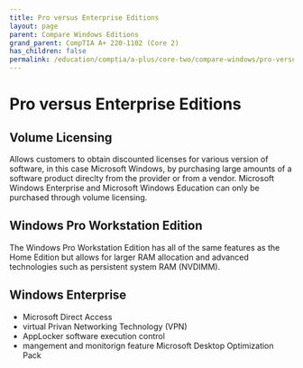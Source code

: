 ```yaml
---
title: Pro versus Enterprise Editions
layout: page
parent: Compare Windows Editions
grand_parent: CompTIA A+ 220-1102 (Core 2)
has_children: false
permalink: /education/comptia/a-plus/core-two/compare-windows/pro-versus-enterprise/
---
```


# Pro versus Enterprise Editions

## Volume Licensing

Allows customers to obtain discounted licenses for various version of software, in this case Microsoft Windows, by purchasing large amounts of a software product direclty from the provider or from a vendor. Microsoft Windows Enterprise and Microsoft Windows Education can only be purchased through volume licensing.

## Windows Pro Workstation Edition

The Windows Pro Workstation Edition has all of the same features as the Home Edition but allows for larger RAM allocation and advanced technologies such as persistent system RAM (NVDIMM).

## Windows Enterprise

- Microsoft Direct Access
- virtual Privan Networking Technology (VPN)
- AppLocker software execution control
- mangement and monitorign feature Microsoft Desktop Optimization Pack
